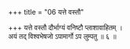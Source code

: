 +++
title = "06 यत्ते वस्तौ"

+++
यत्ते वस्तौ दौर्भाग्यं वनिष्टौ प्लाशावाहितम् ।  
अयं तद् विश्वभेषजो ऽपामार्गो ऽप लुम्पतु ॥ ६ ॥